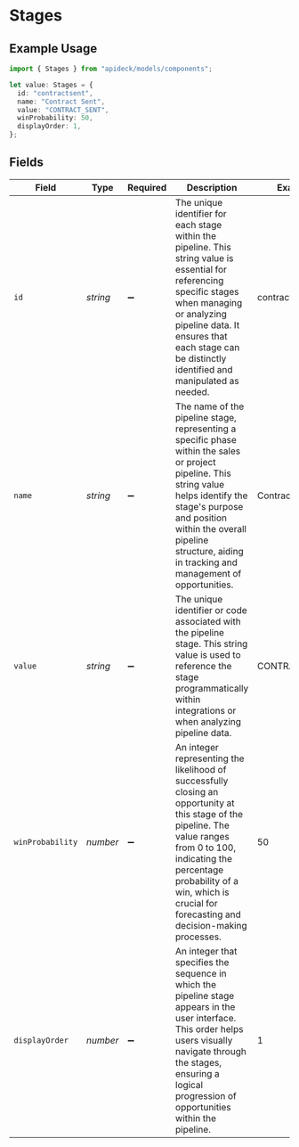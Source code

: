 # Stages

## Example Usage

```typescript
import { Stages } from "apideck/models/components";

let value: Stages = {
  id: "contractsent",
  name: "Contract Sent",
  value: "CONTRACT_SENT",
  winProbability: 50,
  displayOrder: 1,
};
```

## Fields

| Field                                                                                                                                                                                                                                                            | Type                                                                                                                                                                                                                                                             | Required                                                                                                                                                                                                                                                         | Description                                                                                                                                                                                                                                                      | Example                                                                                                                                                                                                                                                          |
| ---------------------------------------------------------------------------------------------------------------------------------------------------------------------------------------------------------------------------------------------------------------- | ---------------------------------------------------------------------------------------------------------------------------------------------------------------------------------------------------------------------------------------------------------------- | ---------------------------------------------------------------------------------------------------------------------------------------------------------------------------------------------------------------------------------------------------------------- | ---------------------------------------------------------------------------------------------------------------------------------------------------------------------------------------------------------------------------------------------------------------- | ---------------------------------------------------------------------------------------------------------------------------------------------------------------------------------------------------------------------------------------------------------------- |
| `id`                                                                                                                                                                                                                                                             | *string*                                                                                                                                                                                                                                                         | :heavy_minus_sign:                                                                                                                                                                                                                                               | The unique identifier for each stage within the pipeline. This string value is essential for referencing specific stages when managing or analyzing pipeline data. It ensures that each stage can be distinctly identified and manipulated as needed.            | contractsent                                                                                                                                                                                                                                                     |
| `name`                                                                                                                                                                                                                                                           | *string*                                                                                                                                                                                                                                                         | :heavy_minus_sign:                                                                                                                                                                                                                                               | The name of the pipeline stage, representing a specific phase within the sales or project pipeline. This string value helps identify the stage's purpose and position within the overall pipeline structure, aiding in tracking and management of opportunities. | Contract Sent                                                                                                                                                                                                                                                    |
| `value`                                                                                                                                                                                                                                                          | *string*                                                                                                                                                                                                                                                         | :heavy_minus_sign:                                                                                                                                                                                                                                               | The unique identifier or code associated with the pipeline stage. This string value is used to reference the stage programmatically within integrations or when analyzing pipeline data.                                                                         | CONTRACT_SENT                                                                                                                                                                                                                                                    |
| `winProbability`                                                                                                                                                                                                                                                 | *number*                                                                                                                                                                                                                                                         | :heavy_minus_sign:                                                                                                                                                                                                                                               | An integer representing the likelihood of successfully closing an opportunity at this stage of the pipeline. The value ranges from 0 to 100, indicating the percentage probability of a win, which is crucial for forecasting and decision-making processes.     | 50                                                                                                                                                                                                                                                               |
| `displayOrder`                                                                                                                                                                                                                                                   | *number*                                                                                                                                                                                                                                                         | :heavy_minus_sign:                                                                                                                                                                                                                                               | An integer that specifies the sequence in which the pipeline stage appears in the user interface. This order helps users visually navigate through the stages, ensuring a logical progression of opportunities within the pipeline.                              | 1                                                                                                                                                                                                                                                                |